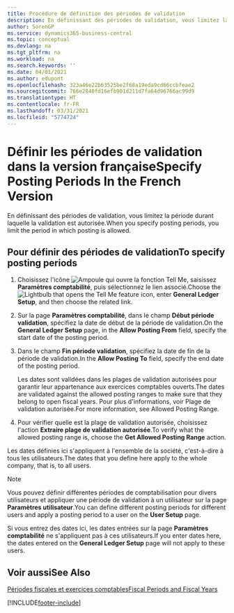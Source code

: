 ```yaml
---
title: Procédure de définition des périodes de validation
description: En définissant des périodes de validation, vous limitez la période durant laquelle la validation est autorisée.
author: SorenGP
ms.service: dynamics365-business-central
ms.topic: conceptual
ms.devlang: na
ms.tgt_pltfrm: na
ms.workload: na
ms.search.keywords: ''
ms.date: 04/01/2021
ms.author: edupont
ms.openlocfilehash: 323a46e22b63525be2f68a19eda9cd66ccbfeae2
ms.sourcegitcommit: 766e2840fd16efb901d211d7fa64d96766ac99d9
ms.translationtype: HT
ms.contentlocale: fr-FR
ms.lasthandoff: 03/31/2021
ms.locfileid: "5774724"
---
```

# <a name="specify-posting-periods-in-the-french-version"></a><span data-ttu-id="ae7e2-103">Définir les périodes de validation dans la version française</span><span class="sxs-lookup"><span data-stu-id="ae7e2-103">Specify Posting Periods In the French Version</span></span>

<span data-ttu-id="ae7e2-104">En définissant des périodes de validation, vous limitez la période durant laquelle la validation est autorisée.</span><span class="sxs-lookup"><span data-stu-id="ae7e2-104">When you specify posting periods, you limit the period in which posting is allowed.</span></span>  

## <a name="to-specify-posting-periods"></a><span data-ttu-id="ae7e2-105">Pour définir des périodes de validation</span><span class="sxs-lookup"><span data-stu-id="ae7e2-105">To specify posting periods</span></span>  

1. <span data-ttu-id="ae7e2-106">Choisissez l'icône ![Ampoule qui ouvre la fonction Tell Me](../../media/ui-search/search_small.png "Dites-moi ce que vous voulez faire"), saisissez **Paramètres comptabilité**, puis sélectionnez le lien associé.</span><span class="sxs-lookup"><span data-stu-id="ae7e2-106">Choose the ![Lightbulb that opens the Tell Me feature](../../media/ui-search/search_small.png "Tell me what you want to do") icon, enter **General Ledger Setup**, and then choose the related link.</span></span>  
2. <span data-ttu-id="ae7e2-107">Sur la page **Paramètres comptabilité**, dans le champ **Début période validation**, spécifiez la date de début de la période de validation.</span><span class="sxs-lookup"><span data-stu-id="ae7e2-107">On the **General Ledger Setup** page, in the **Allow Posting From** field, specify the start date of the posting period.</span></span>  
3. <span data-ttu-id="ae7e2-108">Dans le champ **Fin période validation**, spécifiez la date de fin de la période de validation.</span><span class="sxs-lookup"><span data-stu-id="ae7e2-108">In the **Allow Posting To** field, specify the end date of the posting period.</span></span>  

    <span data-ttu-id="ae7e2-109">Les dates sont validées dans les plages de validation autorisées pour garantir leur appartenance aux exercices comptables ouverts.</span><span class="sxs-lookup"><span data-stu-id="ae7e2-109">The dates are validated against the allowed posting ranges to make sure that they belong to open fiscal years.</span></span> <span data-ttu-id="ae7e2-110">Pour plus d'informations, voir Plage de validation autorisée.</span><span class="sxs-lookup"><span data-stu-id="ae7e2-110">For more information, see Allowed Posting Range.</span></span>  

4. <span data-ttu-id="ae7e2-111">Pour vérifier quelle est la plage de validation autorisée, choisissez l'action **Extraire plage de validation autorisée**.</span><span class="sxs-lookup"><span data-stu-id="ae7e2-111">To verify what the allowed posting range is, choose the **Get Allowed Posting Range** action.</span></span>  

<span data-ttu-id="ae7e2-112">Les dates définies ici s'appliquent à l'ensemble de la société, c'est-à-dire à tous les utilisateurs.</span><span class="sxs-lookup"><span data-stu-id="ae7e2-112">The dates that you define here apply to the whole company, that is, to all users.</span></span>  

> [!NOTE]  
> <span data-ttu-id="ae7e2-113">Vous pouvez définir différentes périodes de comptabilisation pour divers utilisateurs et appliquer une période de validation à un utilisateur sur la page **Paramètres utilisateur**.</span><span class="sxs-lookup"><span data-stu-id="ae7e2-113">You can define different posting periods for different users and apply a posting period to a user on the **User Setup** page.</span></span>

<span data-ttu-id="ae7e2-114">Si vous entrez des dates ici, les dates entrées sur la page **Paramètres comptabilité** ne s'appliquent pas à ces utilisateurs.</span><span class="sxs-lookup"><span data-stu-id="ae7e2-114">If you enter dates here, the dates entered on the **General Ledger Setup** page will not apply to these users.</span></span>  

## <a name="see-also"></a><span data-ttu-id="ae7e2-115">Voir aussi</span><span class="sxs-lookup"><span data-stu-id="ae7e2-115">See Also</span></span>

[<span data-ttu-id="ae7e2-116">Périodes fiscales et exercices comptables</span><span class="sxs-lookup"><span data-stu-id="ae7e2-116">Fiscal Periods and Fiscal Years</span></span>](fiscal-periods-and-fiscal-years.md)


[!INCLUDE[footer-include](../../includes/footer-banner.md)]